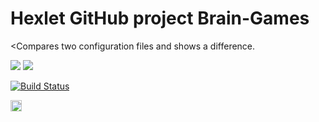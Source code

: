 # Hexlet GitHub project Brain-Games
<Compares two configuration files and shows a difference.

<a href="https://codeclimate.com/github/MaryoneFrolova/project-lvl2-s193/maintainability"><img src="https://api.codeclimate.com/v1/badges/c48d5c9195321441cd76/maintainability" /></a>
<a href="https://codeclimate.com/github/MaryoneFrolova/project-lvl2-s193/test_coverage"><img src="https://api.codeclimate.com/v1/badges/c48d5c9195321441cd76/test_coverage" /></a>

[![Build Status](https://travis-ci.org/MaryoneFrolova/project-lvl2-s193.svg?branch=master)](https://travis-ci.org/MaryoneFrolova/project-lvl2-s193)

<a href="https://badge.fury.io/js/gendiff_maryone"><img src="https://badge.fury.io/js/gendiff_maryone.svg" alt="npm version" height="18"></a>
